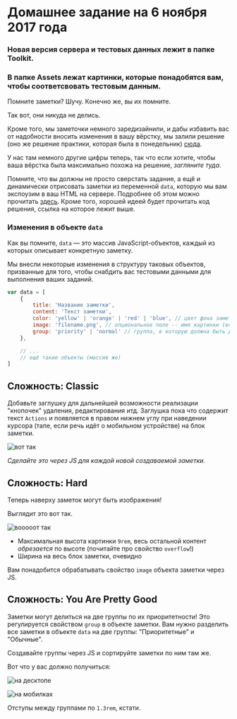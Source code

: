 # Домашнее задание на 6 ноября 2017 года

### Новая версия сервера и тестовых данных лежит в папке Toolkit.
### В папке Assets лежат картинки, которые понадобятся вам, чтобы соответсвовать тестовым данным.

Помните заметки? Шучу. Конечно же, вы их помните.

Так вот, они никуда не делись.

Кроме того, мы заметочки немного заредизайнили, и дабы избавить
вас от надобности вносить изменения в вашу вёрстку, мы залили решение
(оно же решение практики, которая была в понедельник) [сюда][practice-solution].

У нас там немного другие цифры теперь, так что если хотите, чтобы ваша вёрстка была
максимально похожа на решение, *загляните туда*.

Помните, что вы должны не просто сверстать задание, а ещё и динамически отрисовать
заметки из переменной `data`, которую мы вам экспоузим в ваш HTML на сервере.
Подробнее об этом можно прочитать [здесь][practice-readme]. Кроме того, хорошей
идеей будет прочитать код решения, ссылка на которое лежит выше.

### Изменения в объекте `data`

Как вы помните, `data` &mdash; это массив JavaScript-объектов, каждый из которых описывает
конкретную заметку.

Мы внесли некоторые изменения в структуру таковых объектов, призванные для того,
чтобы снабдить вас тестовыми данными для выполнения ваших заданий.

```javascript
var data = [
    {
        title: 'Название заметки',
        content: 'Текст заметки',
        color: 'yellow' | 'orange' | 'red' | 'blue', // цвет фона заметки
        image: 'filename.png', // опциональное поле -- имя картинки (если есть)
        group: 'priority' | 'normal' // группа, в которую должна быть добавлена заметка
    }, 

    // ...
    // ещё такие объекты (массив же)
]
```

## Сложность: Classic

Добавьте заглушку для дальнейшей возможности реализации "кнопочек" удаления,
редактирования итд. Заглушка пока что содержит текст `Actions` и появляется
в правом нижнем углу при наведении курсора (тапе, если речь идёт о мобильном
устройстве) на блок заметки.

![вот так][image-actions]

*Сделайте это через JS для каждой новой создаваемой заметки.*

## Сложность: Hard

Теперь наверху заметок могут быть изображения!

Выглядит это вот так.

![вооооот так][image-images]

- Максимальная высота картинки `9rem`, весь остальной контент *обрезается* по высоте
  (почитайте про свойство `overflow`!)
- Ширина на весь блок заметки, очевидно

Вам понадобится обрабатывать свойство `image` объекта заметки через JS.

## Сложность: You Are Pretty Good

Заметки могут делиться на две группы по их приоритетности! Это регулируется свойством
`group` в объекте заметки. Вам нужно разделить все заметки в объекте `data` на две группы:
"Приоритетные" и "Обычные".

Создавайте группы через JS и сортируйте заметки по ним там же.

Вот что у вас должно получиться:

![на десктопе][image-groups]

![на мобилках][image-groups-mobile]

Отступы между группами по `1.3rem`, кстати.

[image-actions]: https://github.com/am-cp-frontend/course/raw/master/Homework/due-06-11-17/actions.png
[image-images]: https://github.com/am-cp-frontend/course/raw/master/Homework/due-06-11-17/image.png
[image-groups]: https://github.com/am-cp-frontend/course/raw/master/Homework/due-06-11-17/groups.png
[image-groups-mobile]: https://github.com/am-cp-frontend/course/raw/master/Homework/due-06-11-17/groups-mobile.png

[practice-solution]: https://github.com/am-cp-frontend/course/tree/master/Practice/30-10-2017/solution
[practice-readme]: https://github.com/am-cp-frontend/course/blob/master/Practice/30-10-2017/readme.md
